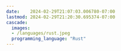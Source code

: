 ```yaml
---
date:    2024-02-29T21:07:03.006780-07:00
lastmod: 2024-02-29T21:20:30.695374-07:00
cascade:
  images:
  - /languages/rust.jpeg
  programming_language: "Rust"
---
```

